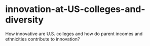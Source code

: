 # innovation-at-US-colleges-and-diversity
How innovative are U.S. colleges and how do parent incomes and ethnicities contribute to innovation? 
